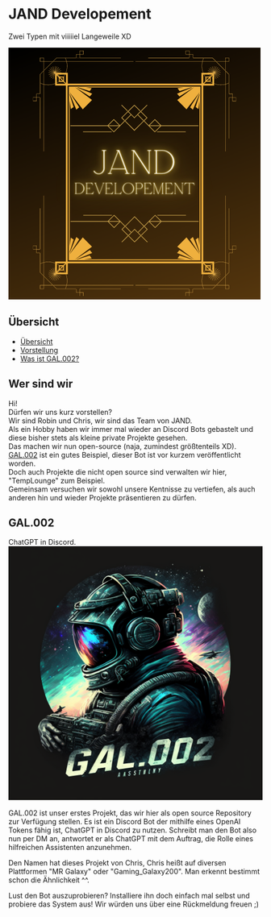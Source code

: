 # JAND Developement
Zwei Typen mit viiiiiel Langeweile XD

![JAND - JavaScript für alle!](JAND_Logo.png)

## Übersicht

- [Übersicht](#übersicht)
- [Vorstellung](#wer-sind-wir)
- [Was ist GAL.002?](#gal.002)


## Wer sind wir

Hi!  
Dürfen wir uns kurz vorstellen?  
Wir sind Robin und Chris, wir sind das Team von JAND.  
Als ein Hobby haben wir immer mal wieder an Discord Bots gebastelt und diese bisher stets als kleine private Projekte gesehen.  
Das machen wir nun open-source (naja, zumindest größtenteils XD). [GAL.002](https://github.com/JANDdevelopement/GAL.002) ist ein gutes Beispiel, dieser Bot ist vor kurzem veröffentlicht worden.  
Doch auch Projekte die nicht open source sind verwalten wir hier, "TempLounge" zum Beispiel.  
Gemeinsam versuchen wir sowohl unsere Kentnisse zu vertiefen, als auch anderen hin und wieder Projekte präsentieren zu dürfen.  

## GAL.002
ChatGPT in Discord.
![Das Logo von GAL.002](GAL.002_Logo.png)

GAL.002 ist unser erstes Projekt, das wir hier als open source Repository zur Verfügung stellen.
Es ist ein Discord Bot der mithilfe eines OpenAI Tokens fähig ist, ChatGPT in Discord zu nutzen.
Schreibt man den Bot also nun per DM an, antwortet er als ChatGPT mit dem Auftrag, die Rolle eines hilfreichen Assistenten anzunehmen.

Den Namen hat dieses Projekt von Chris, Chris heißt auf diversen Plattformen "MR Galaxy" oder "Gaming_Galaxy200".
Man erkennt bestimmt schon die Ähnlichkeit ^^. 

Lust den Bot auszuprobieren? Installiere ihn doch einfach mal selbst und probiere das System aus!
Wir würden uns über eine Rückmeldung freuen ;)